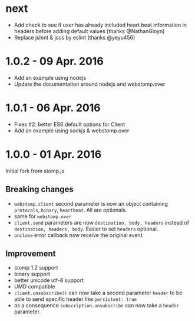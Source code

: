 # next

* Add check to see if user has already included heart beat information in headers before adding default values (thanks @NathanGloyn)
* Replace jshint & jscs by eslint (thanks @yeyu456)


# 1.0.2 - 09 Apr. 2016

* Add an example using nodejs
* Update the documentation around nodejs and webstomp.over


# 1.0.1 - 06 Apr. 2016

* Fixes #2: better ES6 default options for Client
* Add an example using sockjs & webstomp.over


# 1.0.0 - 01 Apr. 2016

Initial fork from stomp.js

## Breaking changes

* `webstomp.client` second parameter is now an object containing `protocols`, `binary`, `heartbeat`. All are optionals.
* same for `webstomp.over`
* `client.send` parameters are now `destination, body, headers` instead of `destination, headers, body`. Easier to set `headers` optional.
* `onclose` error callback now receive the original event

## Improvement

* stomp 1.2 support
* binary support
* better unicode utf-8 support
* UMD compatible
* `client.unsubscribe()` can now take a second parameter `header` to be able to send specific header like `persistent: true`
* as a consequence `subscription.unsubscribe` can now take a `header` parameter.
